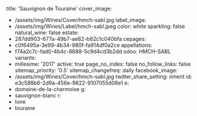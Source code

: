 title: 'Sauvignon de Touraine'
cover_image:
  - /assets/img/Wines/Cover/hmch-sabl.jpg
label_image:
  - /assets/img/Wines/Label/hmch-sabl.jpeg
color: white
sparkling: false
natural_wine: false
estate:
  - 287dd903-677a-49b7-ae82-b82c1c040bfa
cepages:
  - c0f6495a-3e99-4b34-980f-fa914df0a2ce
appellations:
  - f74a2c7c-fad0-4b4c-8688-5c9d4cd3b2dd
odoo: HMCH-SABL
variants:
  -
    millesime: '2017'
    active: true
page_no_index: false
no_follow_links: false
sitemap_priority: '0.5'
sitemap_changefreq: daily
facebook_image:
  - /assets/img/Wines/Cover/hmch-sabl.jpg
twitter_share_setting: inherit
id: e3c588b6-2d9a-456e-9822-9107055d08e1
e:
  - domaine-de-la-charmoise
g:
  - sauvignon-blanc
r:
  - loire
  - touraine
